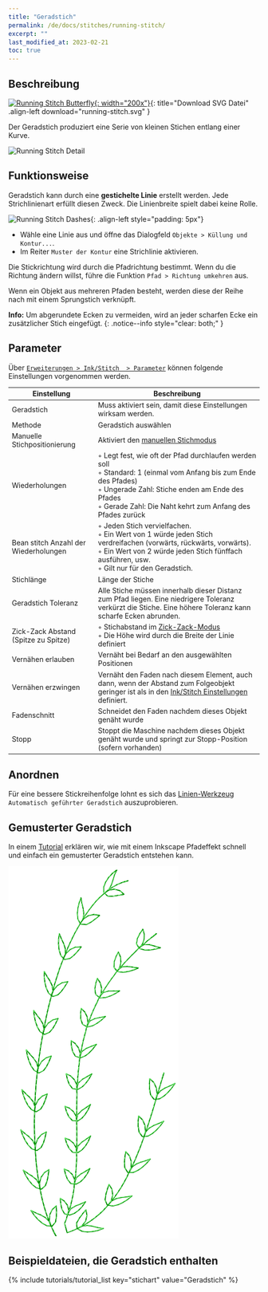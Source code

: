 ```yaml
---
title: "Geradstich"
permalink: /de/docs/stitches/running-stitch/
excerpt: ""
last_modified_at: 2023-02-21
toc: true
---
```

## Beschreibung

[![Running Stitch Butterfly](/assets/images/docs/running-stitch.jpg){: width="200x"}](/assets/images/docs/running-stitch.svg){: title="Download SVG Datei" .align-left download="running-stitch.svg" }

Der Geradstich produziert eine Serie von kleinen Stichen entlang einer Kurve.

![Running Stitch Detail](/assets/images/docs/running-stitch-detail.jpg)

## Funktionsweise

Geradstich kann durch eine **gestichelte Linie** erstellt werden. Jede Strichlinienart erfüllt diesen Zweck. Die Linienbreite spielt dabei keine Rolle.

![Running Stitch Dashes](/assets/images/docs/running-stitch-dashes.jpg){: .align-left style="padding: 5px"}
* Wähle eine Linie aus und öffne das Dialogfeld `Objekte > Küllung und Kontur...`.
* Im Reiter `Muster der Kontur` eine Strichlinie aktivieren.

Die Stickrichtung wird durch die Pfadrichtung bestimmt. Wenn du die Richtung ändern willst, führe die Funktion `Pfad > Richtung umkehren` aus.

Wenn ein Objekt aus mehreren Pfaden besteht, werden diese der Reihe nach mit einem Sprungstich verknüpft.

**Info:** Um abgerundete Ecken zu vermeiden, wird an jeder scharfen Ecke ein zusätzlicher Stich eingefügt.
{: .notice--info style="clear: both;" }

## Parameter

Über [`Erweiterungen > Ink/Stitch  > Parameter`](/de/docs/params/#linie) können folgende Einstellungen vorgenommen werden.

Einstellung|Beschreibung
---|---
Geradstich                            | Muss aktiviert sein, damit diese Einstellungen wirksam werden.
Methode                               | Geradstich auswählen
Manuelle Stichpositionierung          | Aktiviert den [manuellen Stichmodus](#manuelle-füllung)
Wiederholungen                        | ◦ Legt fest, wie oft der Pfad durchlaufen werden soll<br/>◦ Standard: 1 (einmal vom Anfang bis zum Ende des Pfades)<br/>◦ Ungerade Zahl: Stiche enden am Ende des Pfades<br/>◦ Gerade Zahl: Die Naht kehrt zum Anfang des Pfades zurück
Bean stitch Anzahl der Wiederholungen | ◦ Jeden Stich vervielfachen.<br/>◦ Ein Wert von 1 würde jeden Stich verdreifachen (vorwärts, rückwärts, vorwärts).<br/>◦ Ein Wert von 2 würde jeden Stich fünffach ausführen, usw.<br/>◦ Gilt nur für den Geradstich.
Stichlänge                            | Länge der Stiche
Geradstich Toleranz                   | Alle Stiche müssen innerhalb dieser Distanz zum Pfad liegen. Eine niedrigere Toleranz verkürzt die Stiche. Eine höhere Toleranz kann scharfe Ecken abrunden.
Zick-Zack Abstand (Spitze zu Spitze)  | ◦ Stichabstand im [Zick-Zack-Modus](/de/docs/stitches/zigzag-stitch/)<br>◦ Die Höhe wird durch die Breite der Linie definiert
Vernähen erlauben                     | Vernäht bei Bedarf an den ausgewählten Positionen
Vernähen erzwingen                    | Vernäht den Faden nach diesem Element, auch dann, wenn der Abstand zum Folgeobjekt geringer ist als in den [Ink/Stitch Einstellungen](/de/docs/preferences/) definiert.
Fadenschnitt                          | Schneidet den Faden nachdem dieses Objekt genäht wurde
Stopp                                 | Stoppt die Maschine nachdem dieses Objekt genäht wurde und springt zur Stopp-Position (sofern vorhanden)

## Anordnen

Für eine bessere Stickreihenfolge lohnt es sich das [Linien-Werkzeug](/de/docs/stroke-tools/) `Automatisch geführter Geradstich` auszuprobieren.

## Gemusterter Geradstich

In einem [Tutorial](/de/tutorials/patterned-unning-stitch/) erklären wir, wie mit einem Inkscape Pfadeffekt schnell und einfach ein gemusterter Geradstich entstehen kann.

![patterned running stitch](/assets/images/tutorials/pattern-along-path/copy-paste.png)

## Beispieldateien, die Geradstich enthalten

{% include tutorials/tutorial_list key="stichart" value="Geradstich" %}
